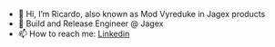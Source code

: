 - 👋 Hi, I’m Ricardo, also known as Mod Vyreduke in Jagex products
- 👑 Build and Release Engineer @ Jagex
- 📫 How to reach me: [Linkedin](https://www.linkedin.com/in/ricardo-filipe-ferreira-nunes/)

<!---
ricardoffnunes/ricardoffnunes is a ✨ special ✨ repository because its `README.md` (this file) appears on your GitHub profile.
You can click the Preview link to take a look at your changes.
--->

